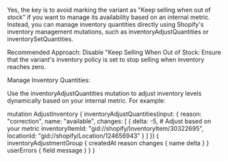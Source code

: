 Yes, the key is to avoid marking the variant as "Keep selling when out of stock" if you want to manage its availability based on an internal metric. Instead, you can manage inventory quantities directly using Shopify's inventory management mutations, such as inventoryAdjustQuantities or inventorySetQuantities.

Recommended Approach:
Disable "Keep Selling When Out of Stock: Ensure that the variant's inventory policy is set to stop selling when inventory reaches zero.

Manage Inventory Quantities:

Use the inventoryAdjustQuantities mutation to adjust inventory levels dynamically based on your internal metric. For example:

mutation AdjustInventory {
  inventoryAdjustQuantities(input: {
    reason: "correction",
    name: "available",
    changes: [
      {
        delta: -5, # Adjust based on your metric
        inventoryItemId: "gid://shopify/InventoryItem/30322695",
        locationId: "gid://shopify/Location/124656943"
      }
    ]
  }) {
    inventoryAdjustmentGroup {
      createdAt
      reason
      changes {
        name
        delta
      }
    }
    userErrors {
      field
      message
    }
  }
}